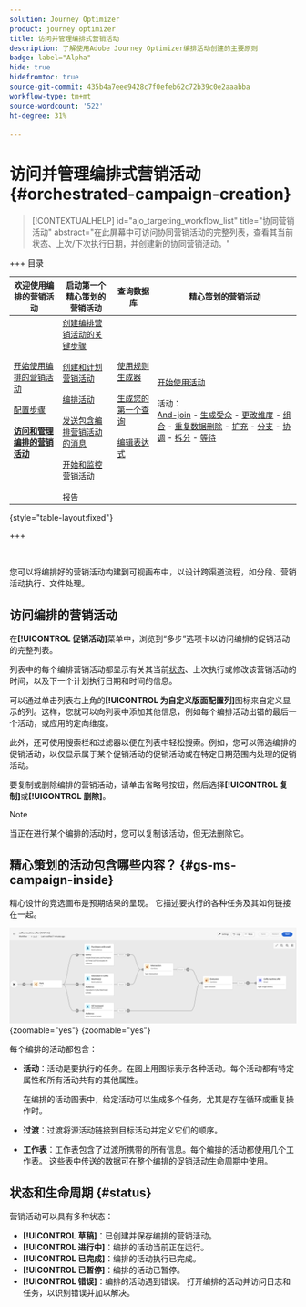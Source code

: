 ```yaml
---
solution: Journey Optimizer
product: journey optimizer
title: 访问并管理编排式营销活动
description: 了解使用Adobe Journey Optimizer编排活动创建的主要原则
badge: label="Alpha"
hide: true
hidefromtoc: true
source-git-commit: 435b4a7eee9428c7f0efeb62c72b39c0e2aaabba
workflow-type: tm+mt
source-wordcount: '522'
ht-degree: 31%

---
```



# 访问并管理编排式营销活动 {#orchestrated-campaign-creation}

>[!CONTEXTUALHELP]
>id="ajo_targeting_workflow_list"
>title="协同营销活动"
>abstract="在此屏幕中可访问协同营销活动的完整列表，查看其当前状态、上次/下次执行日期，并创建新的协同营销活动。"

+++ 目录

| 欢迎使用编排的营销活动 | 启动第一个精心策划的营销活动 | 查询数据库 | 精心策划的营销活动 |
|---|---|---|---|
| [开始使用编排的营销活动](gs-orchestrated-campaigns.md)<br/><br/>[配置步骤](configuration-steps.md)<br/><br/><b>[访问和管理编排的营销活动](access-manage-orchestrated-campaigns.md)</b> | [创建编排营销活动的关键步骤](gs-campaign-creation.md)<br/><br/>[创建和计划营销活动](create-orchestrated-campaign.md)<br/><br/>[编排活动](orchestrate-activities.md)<br/><br/>[发送包含编排营销活动的消息](send-messages.md)<br/><br/>[开始和监控营销活动](start-monitor-campaigns.md)<br/><br/>[报告](reporting-campaigns.md) | [使用规则生成器](orchestrated-rule-builder.md)<br/><br/>[生成您的第一个查询](build-query.md)<br/><br/>[编辑表达式](edit-expressions.md) | [开始使用活动](activities/about-activities.md)<br/><br/>活动：<br/>[And-join](activities/and-join.md) - [生成受众](activities/build-audience.md) - [更改维度](activities/change-dimension.md) - [组合](activities/combine.md) - [重复数据删除](activities/deduplication.md) - [扩充](activities/enrichment.md) - [分支](activities/fork.md) - [协调](activities/reconciliation.md) - [拆分](activities/split.md) - [等待](activities/wait.md) |

{style="table-layout:fixed"}

+++

<br/>

您可以将编排好的营销活动构建到可视画布中，以设计跨渠道流程，如分段、营销活动执行、文件处理。

## 访问编排的营销活动

在&#x200B;**[!UICONTROL 促销活动]**&#x200B;菜单中，浏览到“多步”选项卡以访问编排的促销活动的完整列表。

列表中的每个编排营销活动都显示有关其当前[状态](#status)、上次执行或修改该营销活动的时间，以及下一个计划执行日期和时间的信息。

可以通过单击列表右上角的&#x200B;**[!UICONTROL 为自定义版面配置列]**&#x200B;图标来自定义显示的列。这样，您就可以向列表中添加其他信息，例如每个编排活动出错的最后一个活动，或应用的定向维度。

此外，还可使用搜索栏和过滤器以便在列表中轻松搜索。例如，您可以筛选编排的促销活动，以仅显示属于某个促销活动的促销活动或在特定日期范围内处理的促销活动。

要复制或删除编排的营销活动，请单击省略号按钮，然后选择&#x200B;**[!UICONTROL 复制]**&#x200B;或&#x200B;**[!UICONTROL 删除]**。

>[!NOTE]
>
>当正在进行某个编排的活动时，您可以复制该活动，但无法删除它。

## 精心策划的活动包含哪些内容？ {#gs-ms-campaign-inside}

精心设计的竞选画布是预期结果的呈现。 它描述要执行的各种任务及其如何链接在一起。

![](assets/workflow-example.png){zoomable="yes"} {zoomable="yes"}

每个编排的活动都包含：

* **活动**：活动是要执行的任务。在图上用图标表示各种活动。每个活动都有特定属性和所有活动共有的其他属性。

  在编排的活动图表中，给定活动可以生成多个任务，尤其是存在循环或重复操作时。

* **过渡**：过渡将源活动链接到目标活动并定义它们的顺序。

* **工作表**：工作表包含了过渡所携带的所有信息。每个编排的活动都使用几个工作表。 这些表中传送的数据可在整个编排的促销活动生命周期中使用。

## 状态和生命周期 {#status}

营销活动可以具有多种状态：

* **[!UICONTROL 草稿]**：已创建并保存编排的营销活动。
* **[!UICONTROL 进行中]**：编排的活动当前正在运行。
* **[!UICONTROL 已完成]**：编排的活动执行已完成。
* **[!UICONTROL 已暂停]**：编排的活动已暂停。
* **[!UICONTROL 错误]**：编排的活动遇到错误。 打开编排的活动并访问日志和任务，以识别错误并加以解决。
